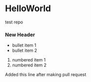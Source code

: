 # HelloWorld
test repo

### New Header
* bullet item 1
* bullet item 2

1. numbered item 1
2. numbered item 2

Added this line after making pull request

